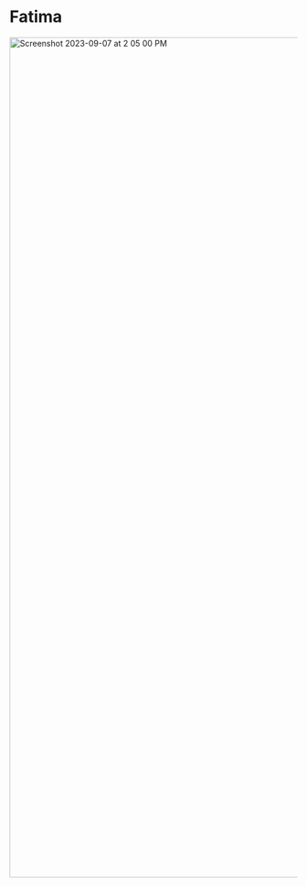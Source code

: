 # Fatima


<img width="1470" alt="Screenshot 2023-09-07 at 2 05 00 PM" src="https://github.com/fjangda7/ECE444-F2023-Assignment1/assets/59586270/e02a399d-34e2-4234-9b19-16fb7125982a">
